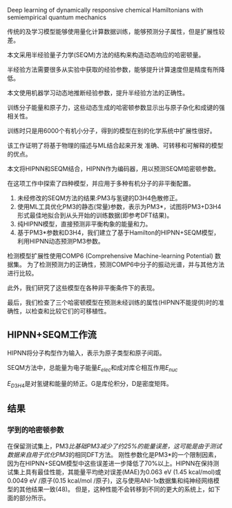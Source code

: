 Deep learning of dynamically responsive chemical Hamiltonians with semiempirical quantum mechanics

传统的及学习模型能够使用量化计算数据训练，能够预测分子属性，但是扩展性较差。

本文采用半经验量子力学(SEQM)方法的结构来构造动态响应的哈密顿量。

半经验方法需要很多从实验中获取的经验参数，能够提升计算速度但是精度有所降低。

本文使用机器学习动态地推断经验参数，提升半经验方法的正确性。

训练分子能量和原子力，这些动态生成的哈密顿参数显示出与原子杂化和成键的强相关性。

训练时只是用6000个有机小分子，得到的模型在别的化学系统中扩展性很好。

该工作证明了将基于物理的描述与ML结合起来开发 准确、可转移和可解释的模型的优点。

本文将HIPNN和SEQM结合，HIPNN作为编码器，用以预测SEQM哈密顿参数。

在这项工作中探索了四种模型，并应用于多种有机分子的非平衡配置。
1. 未经修改的SEQM方法的结果:PM3与氢键的D3H4色散修正。
2. 使用ML工具优化PM3的静态(常量)参数，表示为PM3*，试图将PM3+D3H4形式最佳地拟合到从头开始的训练数据(即参考DFT结果)。
3. 纯HIPNN模型，直接预测非平衡构象的能量和力。
4. 基于PM3*参数和D3H4，我们建立了基于Hamilton的HIPNN+SEQM模型，利用HIPNN动态预测PM3参数。

检测模型扩展性使用COMP6 (Comprehensive Machine-learning Potential) 数据集。
为了检测预测力的正确性，预测COMP6中分子的振动光谱，并与其他方法进行比较。

此外，我们研究了这些模型在各种非平衡条件下的表现。

最后，我们检查了三个哈密顿模型在预测未经训练的属性(HIPNN不能提供)时的准确性，以检查和比较它们的可移植性。

## HIPNN+SEQM工作流
HIPNN将分子构型作为输入，表示为原子类型和原子间距。

SEQM方法中，总能量为电子能量$E_{elec}$和成对库仑相互作用$E_{nuc}$


$E_{D3H4}$是对氢键和能量的矫正。G是库伦积分，D是密度矩阵。

## 结果
### 学到的哈密顿参数
在保留测试集上，PM3*比基础PM3减少了约25%的能量误差，这可能是由于测试数据来自用于优化PM3*的相同DFT方法。
刚性参数化是PM3*的一个限制因素，因为在HIPNN+SEQM模型中这些误差进一步降低了70%以上。HIPNN在保持测试集上具有最佳性能，其能量平均绝对误差(MAE)为0.063 eV (1.45 kcal/mol)或0.0049 eV /原子(0.15 kcal/mol /原子)，这与使用ANI-1x数据集和纯神经网络模型的其他结果一致(48)。
但是，这种性能不会转移到不同的更大的系统上，如下面的部分所示。
